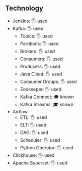 ## Technology

- Jenkins: 🖐️ used
- Kafka: 🖐️ used
  - Topics: 🖐️ used
  - Partitions: 🖐️ used
  - Brokers: 🖐️ used
  - Consumers: 🖐️ used
  - Producers: 🖐️ used
  - Java Client: 🖐️ used
  - Consumer Groups: 🖐️ used
  - Zookeeper: 🖐️ used
  - Kafka Connect: 🎓 known
  - Kafka Streams: 🎓 known
- Airflow
  - ETL: 🖐️ used
  - ELT: 🖐️ used
  - DAG: 🖐️ used
  - Scheduler: 🖐️ used
  - Python Operator: 🖐️ used
- Clickhouse: 🖐️ used
- Apache Superset: 🖐️ used